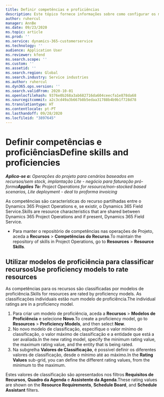 ```yaml
---
title: Definir competências e proficiências
description: Este tópico fornece informações sobre como configurar os modelos de proficiência para avaliar os recursos.
author: ruhercul
manager: AnnBe
ms.date: 09/23/2020
ms.topic: article
ms.prod: ''
ms.service: dynamics-365-customerservice
ms.technology: ''
audience: Application User
ms.reviewer: kfend
ms.search.scope: ''
ms.custom: ''
ms.assetid: ''
ms.search.region: Global
ms.search.industry: Service industries
ms.author: ruhercul
ms.dyn365.ops.version: ''
ms.search.validFrom: 2020-10-01
ms.openlocfilehash: 9376e0b268a3ab682716da604ceecfa1e878da68
ms.sourcegitcommit: a2c3cd49a3b667b8b5edaa31788b4b9b1f728d78
ms.translationtype: HT
ms.contentlocale: pt-PT
ms.lasthandoff: 09/28/2020
ms.locfileid: "3897645"
---
```

# <a name="define-skills-and-proficiencies"></a><span data-ttu-id="4ca2c-103">Definir competências e proficiências</span><span class="sxs-lookup"><span data-stu-id="4ca2c-103">Define skills and proficiencies</span></span>

<span data-ttu-id="4ca2c-104">_**Aplica-se a:** Operações do projeto para cenários baseados em recursos/sem stock, implantação Lite - negócio para faturação pró-forma_</span><span class="sxs-lookup"><span data-stu-id="4ca2c-104">_**Applies To:** Project Operations for resource/non-stocked based scenarios, Lite deployment - deal to proforma invoicing_</span></span>

<span data-ttu-id="4ca2c-105">As competências são características do recurso partilhadas entre o Dynamics 365 Project Operations e, se existir, o Dynamics 365 Field Service.</span><span class="sxs-lookup"><span data-stu-id="4ca2c-105">Skills are resource characteristics that are shared between Dynamics 365 Project Operations and if present, Dynamics 365 Field Service.</span></span> 

- <span data-ttu-id="4ca2c-106">Para manter o repositório de competências nas operações de Projeto, aceda a **Recursos** \> **Competências do Recurso**.</span><span class="sxs-lookup"><span data-stu-id="4ca2c-106">To maintain the repository of skills in Project Operations, go to **Resources** \> **Resource Skills**.</span></span> 

## <a name="use-proficiency-models-to-rate-resources"></a><span data-ttu-id="4ca2c-107">Utilizar modelos de proficiência para classificar recursos</span><span class="sxs-lookup"><span data-stu-id="4ca2c-107">Use proficiency models to rate resources</span></span>

<span data-ttu-id="4ca2c-108">As competências para os recursos são classificadas por modelos de proficiência.</span><span class="sxs-lookup"><span data-stu-id="4ca2c-108">Skills for resources are rated by proficiency models.</span></span> <span data-ttu-id="4ca2c-109">As classificações individuais estão num modelo de proficiência.</span><span class="sxs-lookup"><span data-stu-id="4ca2c-109">The individual ratings are in a proficiency model.</span></span> 

1. <span data-ttu-id="4ca2c-110">Para criar um modelo de proficiência, aceda a **Recursos** \> **Modelos de Proficiência** e selecione **Novo**.</span><span class="sxs-lookup"><span data-stu-id="4ca2c-110">To create a proficiency model, go to **Resources** \> **Proficiency Models**, and then select **New**.</span></span>
2. <span data-ttu-id="4ca2c-111">No novo modelo de classificação, especifique o valor mínimo de classificação, o valor máximo de classificação e a entidade que está a ser avaliada.</span><span class="sxs-lookup"><span data-stu-id="4ca2c-111">In the new rating model, specify the minimum rating value, the maximum rating value, and the entity that is being rated.</span></span>
3. <span data-ttu-id="4ca2c-112">Na subgrelha **Valores de Classificação**, é possível definir os diferentes valores de classificação, desde o mínimo até ao máximo.</span><span class="sxs-lookup"><span data-stu-id="4ca2c-112">In the **Rating Values** sub-grid, you can define the different rating values, from the minimum to the maximum.</span></span>


<span data-ttu-id="4ca2c-113">Estes valores de classificação são apresentados nos filtros **Requisitos de Recursos**, **Quadro da Agenda** e **Assistente da Agenda**.</span><span class="sxs-lookup"><span data-stu-id="4ca2c-113">These rating values are shown on the **Resource Requirements**, **Schedule Board**, and **Schedule Assistant** filters.</span></span>

